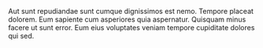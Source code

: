 Aut sunt repudiandae sunt cumque dignissimos est nemo. Tempore placeat dolorem. Eum sapiente cum asperiores quia aspernatur. Quisquam minus facere ut sunt error. Eum eius voluptates veniam tempore cupiditate dolores qui sed.
